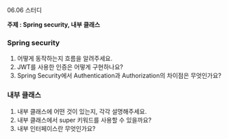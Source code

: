 06.06 스터디

**주제 : Spring security, 내부 클래스**

### Spring security
1. 어떻게 동작하는지 흐름을 알려주세요.
2. JWT를 사용한 인증은 어떻게 구현하나요?
3. Spring Security에서 Authentication과 Authorization의 차이점은 무엇인가요?

### 내부 클래스
1. 내부 클래스에 어떤 것이 있는지, 각각 설명해주세요.
2. 내부 클래스에서 super 키워드를 사용할 수 있을까요?
3. 내부 인터페이스란 무엇인가요?
